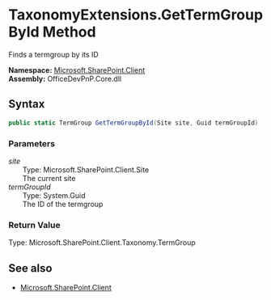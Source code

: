 # TaxonomyExtensions.GetTermGroupById Method  
Finds a termgroup by its ID  

**Namespace:** [Microsoft.SharePoint.Client](Microsoft.SharePoint.Client.md)  
**Assembly:** OfficeDevPnP.Core.dll  
## Syntax
```C#
public static TermGroup GetTermGroupById(Site site, Guid termGroupId)
```
### Parameters
*site*  
&emsp;&emsp;Type: Microsoft.SharePoint.Client.Site  
&emsp;&emsp;The current site  
*termGroupId*  
&emsp;&emsp;Type: System.Guid  
&emsp;&emsp;The ID of the termgroup  
### Return Value
Type: Microsoft.SharePoint.Client.Taxonomy.TermGroup  


## See also
- [Microsoft.SharePoint.Client](Microsoft.SharePoint.Client.md)
